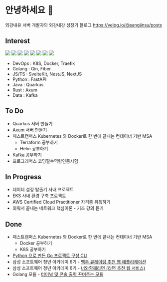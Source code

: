 # 안녕하세요 👋

외강내유 서버 개발자의 외강내강 성장기 블로그
https://velog.io/@sangjinsu/posts

## Interest 

![](https://img.shields.io/badge/kubernetes-%23326ce5.svg?style=for-the-badge&logo=kubernetes&logoColor=white)
![](https://img.shields.io/badge/docker-%230db7ed.svg?style=for-the-badge&logo=docker&logoColor=white)
![](https://img.shields.io/badge/JavaScript-F7DF1E?style=for-the-badge&logo=JavaScript&logoColor=white)
![](https://img.shields.io/badge/TypeScript-007ACC?style=for-the-badge&logo=typescript&logoColor=white)
![](https://img.shields.io/badge/Svelte-4A4A55?style=for-the-badge&logo=svelte&logoColor=FF3E00)
![](https://img.shields.io/badge/Python-3776AB?style=for-the-badge&logo=python&logoColor=white)
![](https://img.shields.io/badge/Java-ED8B00?style=for-the-badge&logo=openjdk&logoColor=white)
![](https://img.shields.io/badge/Rust-000000?style=for-the-badge&logo=rust&logoColor=white)


- DevOps : K8S, Docker, Traefik
- Golang : Gin, Fiber
- JS/TS  : SvelteKit, NestJS, NextJS
- Python : FastAPI
- Java : Quarkus
- Rust : Axum  
- Data : Kafka

## To Do

- Quarkus 서버 만들기
- Axum 서버 만들기
- 패스트캠퍼스 Kubernetes 와 Docker로 한 번에 끝내는 컨테이너 기반 MSA
  - Terraform 공부하기
  - Helm 공부하기
- Kafka 공부하기
- 프로그래머스 코딩필수역량인증시험 
    
## In Progress

- 데이터 설정 탈출기 사내 프로젝트
- EKS 사내 환경 구축 프로젝트
- AWS Certified Cloud Practitioner 자격증 취득하기
- 외워서 끝내는 네트워크 핵심이론 - 기초 강의 듣기

## Done 
- 패스트캠퍼스 Kubernetes 와 Docker로 한 번에 끝내는 컨테이너 기반 MSA
  - Docker 공부하기
  - K8S 공부하기
- [Python 으로 만든 Go 프로젝트 구성 CLI](https://github.com/sangjinsu/go-project-cli)
- 삼성 소프트웨어 청년 아카데미 6기 - [맥주 큐레이팅 추천 웹 애플리케이션](https://github.com/sangjinsu/macju?tab=readme-ov-file)
- 삼성 소프트웨어 청년 아카데미 6기 - [너와함께라면 (라면 추천 웹 서비스)](https://github.com/sangjinsu/ramen)
- Golang 모듈 - [터미널 및 콘솔 출력 꾸며주는 모듈](https://github.com/sangjinsu/chalk)
